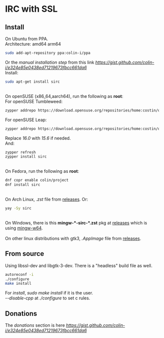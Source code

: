 # IRC with SSL

## Install
On Ubuntu from PPA.\
Architecture: amd64 arm64
```sh
sudo add-apt-repository ppa:colin-i/ppa
```
Or the *manual installation step* from this link *https://gist.github.com/colin-i/e324e85e0438ed71219673fbcc661da6* \
Install:
```sh
sudo apt-get install sirc
```
\
On openSUSE (x86_64,aarch64), run the following as __root__:\
For openSUSE Tumbleweed:
```sh
zypper addrepo https://download.opensuse.org/repositories/home:costin/openSUSE_Tumbleweed/home:costin.repo
```
For openSUSE Leap:
```sh
zypper addrepo https://download.opensuse.org/repositories/home:costin/openSUSE_Leap_16.0/home:costin.repo
```
Replace *16.0* with *15.6* if needed.\
And:
```sh
zypper refresh
zypper install sirc
```
\
On Fedora, run the following as __root__:
```sh
dnf copr enable colin/project
dnf install sirc
```
\
On Arch Linux, <i>.zst</i> file from [releases](https://github.com/colin-i/irc-ssl/releases). Or:
```sh
yay -Sy sirc
```
\
On Windows, there is this **mingw-\*-sirc-\*.zst** pkg at [releases](https://github.com/colin-i/irc-ssl/releases) which is using [mingw-w64](https://www.mingw-w64.org).
\
\
On other linux distributions with gtk3, <i>.AppImage</i> file from [releases](https://github.com/colin-i/irc-ssl/releases).

## From source
Using libssl-dev and libgtk-3-dev. There is a "headless" build file as well.
```sh
autoreconf -i
./configure
make install
```
For *install*, *sudo make install* if it is the user.\
*\-\-disable\-cpp* at *./configure* to set c rules.

## Donations
The *donations* section is here
*https://gist.github.com/colin-i/e324e85e0438ed71219673fbcc661da6*

